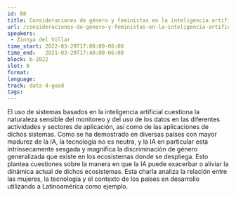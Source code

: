 ```yaml
---
id: B8
title: Consideraciones de género y feministas en la inteligencia artificial desde la perspectiva de los países en desarrollo
url: /consideraciones-de-genero-y-feministas-en-la-inteligencia-artificial
speakers:
 - Zinnya del Villar
time_start: 2022-03-29T17:00:00-06:00
time_end:   2021-03-29T17:40:00-06:00
block: b-2022
slot: 8
format: 
language: 
track: data-4-good
tags:
---
```


El uso de sistemas basados en la inteligencia artificial cuestiona la naturaleza sensible del monitoreo y del uso de los datos en las diferentes actividades y sectores de aplicación, así como de las aplicaciones de dichos sistemas. Como se ha demostrado en diversas países con mayor madurez de la IA, la tecnología no es neutra, y la IA en particular está intrínsecamente sesgada y magnifica la discriminación de género generalizada que existe en los ecosistemas donde se despliega. Esto plantea cuestiones sobre la manera en que la IA puede exacerbar o aliviar la dinámica actual de dichos ecosistemas. Esta charla analiza la relación entre las mujeres, la tecnología y el contexto de los países en desarrollo utilizando a Latinoamérica como ejemplo.
